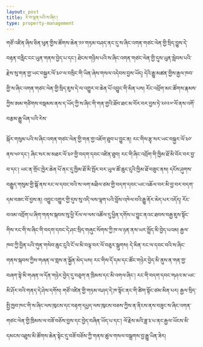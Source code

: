 ```yaml
---
layout: post
title: རེ་བ་ལྡན་པའི་ས་ཞིང་།
type: property-management
---
```

གཙོ་འཛིན་ཞིས་ཅིན་ཕུན་གྱིས་ཚོགས་ཆེན་༡༩་གཏམ་བཤད་ནང་དུ་ས་ཞིང་འགན་གཙང་ལེན་གྱི་སྲིད་བྱུས་དེ་བརྟན་བརླིང་ངང་ཡུན་གནས་བྱེད་པ་དང་། ཐེངས་གཉིས་པའི་ས་ཞིང་འགན་གཙང་ལེན་གྱི་དུས་ཡུན་སླེབས་པའི་རྗེས་སུ་གན་གྱ་ཡང་བསྐྱར་ལོ་༣༠་ལ་བསྲིང་གི་ཡིན་ཞེས་གསལ་འདེབས་བྱས་ཡོད། དེའི་རྒྱུ་མཚན་གྱིས་རྒྱལ་ཁབ་གྱི་ས་ཞིང་འགན་གཙང་ལེན་གྱི་སྲིད་ཇུས་དེ་ལ་འགྱུར་བ་ཆེན་པོ་འབྱུང་གི་མིན་པས། རོང་འབྲོག་མང་ཚོགས་རྣམས་ཀྱིས་ཨམ་གཙིགས་བསྡམས་ནས་ད་ཡོད་ཀྱི་ས་ཞིང་གི་གན་གྱའི་ཐོབ་ཐང་མ་བོར་བར་བྱས་ཏེ་༢༠༢༧་ལོ་ནས་འགོ་བརྩམ་རྒྱུ་ཡིན་པའི་རེས་

སྐོར་གསུམ་པའི་ས་ཞིང་འགན་གཙང་ལེན་གྱི་གན་གྱ་འཇོག་ཐུབ་པ་བྱུང་ན། རང་གིས་རྩྭ་སར་ཡང་བསྐྱར་ལོ་༣༠་ནས་༥༠་དང་། ཞིང་སར་མ་མཐར་ལོ་༣༠་གྱི་བདག་དབང་འཛིན་ཐུབ། རང་གི་ཞིང་འབྲོག་གི་ཁྱིམ་ཐོ་མི་བོར་བར་བྱ་བ་དང་། ཡང་ན་གྲོང་ཁྱེར་ཆེན་པོ་ནང་དུ་ཁྱིམ་ཐོ་མི་སྤོར་བར་ཡུལ་ཚོ་ཆུང་ངུའི་ཁྱིམ་ཐོ་བཟུང་ནས། དངོས་ཤུགས་བརྒྱུད་གསུམ་གྱི་སྒོ་ནས་རང་ལ་དབང་བའི་ས་ལག་མཐིལ་ཙམ་གྱི་བདག་དབང་ཡང་འཆོལ་བར་མི་བྱ་བར་བདག་དམ་བཟང་བོ་བྱས་ན། འབྱུང་འགྱུར་གྱི་དུས་སུ་འདི་ལས་ལྷག་པའི་བློས་འཁེལ་བའི་རྒྱུ་ནོར་མེད་པར་འདོད། རོང་བའམ་འབྲོག་པ་ཞིག་གནས་སྐབས་སུ་ཕྱི་རོལ་ལ་ལས་འཚོལ་དུ་ཕྱིན་དགོས་པ་བྱུང་ནའང་ཐབས་བརྒྱ་ཇུས་སྟོང་གིས་རང་གི་ས་ཞིང་གི་བདག་དབང་དེ་ཤང་སྲིད་གཞུང་སོགས་ཀྱི་ཁ་ལ་ཉན་ནས་ཡར་སྤྲོད་མི་བྱེད་པའམ། རྒྱལ་ཁབ་ཀྱི་བྱིན་པའི་གུན་གསེབ་ཆུང་ངུའི་ངོ་ལ་མི་བལྟ་བར་ལོ་བཅུར་སྒུགས། དེ་མིན་རང་ལ་དབང་བའི་ས་ཞིང་གནས་སྐབས་ཀྱིས་གཞན་ལ་གླས་ན་སྐྱོན་མེད་པས། རང་གིས་དོ་དམ་དང་ཚོང་གཉེར་བྱེད་མི་ནུས་ན་གན་གྱ་བཞག་སྟེ་མི་གཞན་ལ་དོན་གཉེར་བྱེད་དུ་བཅུག་ན་ཁྲིམས་དང་མི་འགལ་ཞིང་། རང་གི་བདག་དབང་གཤའ་མ་ཡང་མི་ཤོར་བའི་གནད་དེ་ཤེས་དགོས། གཙོ་འཛིན་གྱི་གཏམ་བཤད་དེ་ཁ་སྟོང་ནང་གི་ཚིག་སྟོང་ཙམ་མིན་པར། རྒྱལ་སྲིད་སྤྱི་ཁྱབ་ཁང་གི་ས་ཞིང་ལས་ཁུངས་དང་བརྟག་དཔྱད་ལས་ཁུངས་བཅས་ཀྱིས་ན་ནིངས་ནས་བཟུང་ས་ཞིང་འགན་གཙང་ལེན་གྱི་ཁྲིམས་ལ་བཟོ་བཅོས་བྱས་དང་བྱེད་བཞིན་ཡོད་པ་དང་། ལོ་རྗེས་མའི་ཟླ་༣་པ་ནང་རྒྱལ་ཡོངས་མི་དམངས་འཐུས་མི་ཚོགས་ཆེན་སྟེང་དུ་བཟོ་བཅོས་ཀྱི་གནས་ཚུལ་གསལ་བསྒྲགས་བྱ་རྒྱུ་ཡིན་ཟེར།